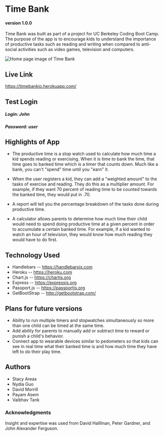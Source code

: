 # Time Bank
#### version 1.0.0

Time Bank was built as part of a project for UC Berkeley Coding Boot Camp. The purpose of the app is to encourage kids to understand the importance of productive tasks such as reading and writing when compared to anti-social activities such as video games, television and computers.

![Home page image of Time Bank](https://github.com/v-tank/time-bank/blob/master/public/assets/Images/profilepagess.png)

## Live Link
https://timebankio.herokuapp.com/

## Test Login
##### Login: John
##### Password: user


## Highlights of App

+ The productive time is a stop watch used to calculate how much time a kid spends reading or exercising. When it is time to bank the time, that time goes to banked time which is a timer that counts down. Much like a bank, you can't "spend" time until you "earn" it.

+ When the user registers a kid, they can add a "weighted amount" to the tasks of exercise and reading. They do this as a multiplier amount. For example, if they want 70 percent of reading time to be counted towards the banked time, they would put in .70.

+ A report will tell you the percentage breakdown of the tasks done during productive time.

+ A calculator allows parents to determine how much time their child would need to spend doing productive time at a given percent in order to accumulate a certain banked time. For example, if a kid wanted to watch an hour of television, they would know how much reading they would have to do first. 

## Technology Used

+ Handlebars -- https://handlebarsjs.com
+ Heroku -- https://heroku.com
+ Chart.js -- https://chartjs.org
+ Express -- https://expressjs.org
+ Passport.js -- https://passportjs.org
+ GetBootStrap -- http://getbootstrap.com/

## Plans for future versions
+ Ability to run multiple timers and stopwatches simultaneously so more than one child can be timed at the same time.
+ Add ability for parents to manually add or subtract time to reward or punish a child's behavior.
+ Connect app to wearable devices similar to pedometers so that kids can see in real time what their banked time is and how much time they have left to do their play time.


## Authors
 + Stacy Areas
 + Nydia Guo
 + David Morrill
 + Payam Asem
 + Vaibhav Tank 


### Acknowledgments
Insight and expertise was used from David Halllinan, Peter Gardner, and John Alexander Ferguson.
